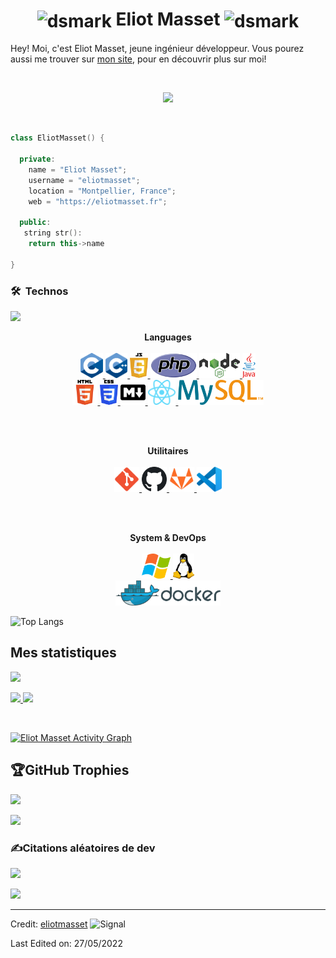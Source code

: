 <h1 align="center">
  <img alt="dsmark" align="center" height="50px" width="50px" src="https://c.tenor.com/cXlrPENTVkEAAAAi/chika-dance.gif">
  <b>Eliot Masset</b>
  <img alt="dsmark" align="center" height="50px" width="50px" src="https://c.tenor.com/cXlrPENTVkEAAAAi/chika-dance.gif">
</h1>

Hey! Moi, c'est Eliot Masset, jeune ingénieur développeur. Vous pourez aussi me trouver sur 
<a href="http://eliotmasset.fr">mon site</a>, 
pour en découvrir plus sur moi!

<br>

<p align="center">
  <a href="https://github.com/eliotmasset/eliotmasset"><img src="https://readme-typing-svg.herokuapp.com?color=%2336BCF7&center=true&vCenter=true&lines=Hey+%2C+bienvenue+sur+mon+GitHub;Je+suis+Eliot+Masset;Je+suis+Etudiant+aux+Mines;Dev+Web;Dev+Full+Stack;Open+Source+Lover+%3C3"></a>
</p>

<br>

```cpp
class EliotMasset() {
    
  private:
    name = "Eliot Masset";
    username = "eliotmasset";
    location = "Montpellier, France";
    web = "https://eliotmasset.fr";
  
  public:
   string str():
    return this->name
    
}
```

### 🛠 &nbsp;Technos
<img src="https://user-images.githubusercontent.com/73097560/115834477-dbab4500-a447-11eb-908a-139a6edaec5c.gif">

<p align="center">
  <b>Languages</b>
  <br>
  <br>
  <a href="https://en.wikipedia.org/wiki/C_(programming_language)" target="_blank">
    <code><img src="./images/c.svg" alt="C" height="40"/></code>
  </a>
  <a href="https://developer.mozilla.org/en-US/docs/Web/JavaScript" target="_blank">
    <code><img src="./images/cplusplus.svg" alt="C++" height="40"/></code>
  </a>
  <a href="https://en.wikipedia.org/wiki/C%2B%2B" target="_blank">
    <code><img src="./images/javascript.svg" alt="JavaScript" height="40"/></code>
  </a>
  <a href="https://en.wikipedia.org/wiki/PHP" target="_blank">
    <code><img src="./images/php.svg" alt="PHP" height="40"/></code>
  </a>
  <a href="https://nodejs.org" target="_blank">
    <code><img src="./images/node.svg" alt="NodeJS" height="40"/></code>
  </a>
  <a href="https://www.java.com" target="_blank">
    <code><img src="./images/java.svg" alt="Java" height="40"/></code>
  </a>
  <br>
  <a href="https://en.wikipedia.org/wiki/HTML" target="_blank">
    <code><img src="./images/html.svg" alt="HTML" height="40"/></code>
  </a>
  <a href="https://en.wikipedia.org/wiki/CSS" target="_blank">
    <code><img src="./images/css.svg" alt="CSS" height="40"/></code>
  </a>
  <a href="https://en.wikipedia.org/wiki/Markdown" target="_blank">
    <code><img src="./images/md.svg" alt="MarkDown" height="40"/></code>
  </a>
  <a href="https://reactjs.org" target="_blank">
    <code><img src="./images/react.svg" alt="ReactJS" height="40"/></code>
  </a>
  <a href="https://www.mysql.com" target="_blank">
    <code><img src="./images/mysql.svg" alt="MySQL" height="40"/></code>
  </a>
</p>

<br>
<br>

<p align="center">
  <b>Utilitaires</b>
  <br>
  <br>
  <a href="https://en.wikipedia.org/wiki/Git" target="_blank">
    <code><img src="./images/git.svg" alt="Git" height="40"/></code>
  </a>
  <a href="https://en.wikipedia.org/wiki/GitHub" target="_blank">
    <code><img src="./images/github.svg" alt="GitHub" height="40"/></code>
  </a>
  <a href="https://en.wikipedia.org/wiki/GitLab" target="_blank">
    <code><img src="./images/gitlab.svg" alt="GitLab" height="40"/></code>
  </a>
  <a href="https://en.wikipedia.org/wiki/Visual_Studio_Code" target="_blank">
    <code><img src="./images/vscode.svg" alt="VSCode" height="40"/></code>
  </a>
</p>

<br>
<br>

<p align="center">
  <b>System & DevOps</b>
  <br>
  <br>
  <a href="https://en.wikipedia.org/wiki/Microsoft_Windows" target="_blank">
    <code><img src="./images/windows.svg" alt="Windows" height="40"/></code>
  </a>
  <a href="https://en.wikipedia.org/wiki/Linux" target="_blank">
    <code><img src="./images/linux.svg" alt="Linux" height="40"/></code>
  </a>
  <br>
  <a href="https://docker.com" target="_blank">
    <code><img src="./images/docker.svg" alt="Docker" height="40"/></code>
  </a>
</p>

![Top Langs](https://github-readme-stats.vercel.app/api/top-langs/?username=eliotmasset&layout=compact)


<!--<div align="center">
  <a href="https://open.spotify.com/album/10v912xgTZbjAtYfyKWJCS">
    <img src="https://readme-spotify-tingz.vercel.app/api/now-playing">
  </a>
</div>-->

## Mes statistiques
<img src="https://user-images.githubusercontent.com/73097560/115834477-dbab4500-a447-11eb-908a-139a6edaec5c.gif">

<br/>
<p align="left">
  <a href="https://eliotmasset.fr/">
    <img width="49.5%" src="https://github-readme-stats.vercel.app/api?username=eliotmasset&show_icons=true&theme=dracula&icon_color=C54D45&title_color=D13C1F" />
    <img width="49.5%" src="https://github-readme-streak-stats.herokuapp.com/?user=eliotmasset&theme=dracula&icon_color=C54D45&title_color=D13C1F&ring=D13C1F&fire=D13C1F&stroke=D13C1F&currStreakNum=FFF&sideNums=FFF&currStreakLabel=D13C1F&sideLabels=D13C1F" />
  </a>
</p>
<br>

[![Eliot Masset Activity Graph](https://activity-graph.herokuapp.com/graph?username=eliotmasset&custom_title=Eliot%20Masset%20Contribution%20Graph&theme=github&bg_color=282828&hide_border=true&line=D13C1F&point=C54D45)](https://eliotmasset.fr)

## 🏆GitHub Trophies
<img src="https://user-images.githubusercontent.com/73097560/115834477-dbab4500-a447-11eb-908a-139a6edaec5c.gif">

![](https://github-profile-trophy.vercel.app/?username=eliotmasset&theme=discord&no-frame=false&no-bg=false&margin-w=4)

### ✍️Citations aléatoires de dev 
<img src="https://user-images.githubusercontent.com/73097560/115834477-dbab4500-a447-11eb-908a-139a6edaec5c.gif">

![](https://quotes-github-readme.vercel.app/api?type=horizontal&theme=merko)

------

Credit: [eliotmasset](https://github.com/eliotmasset) <img alt="Signal" height="25px" src="https://media.giphy.com/media/hlRzt8TxCNVcEZBt9w/giphy.gif">

Last Edited on: 27/05/2022
